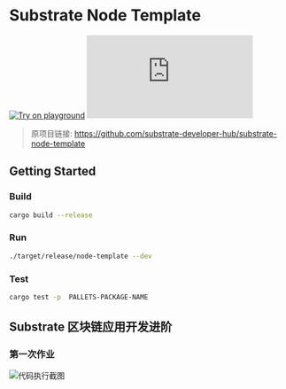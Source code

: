 # Substrate Node Template

[![Try on playground](https://img.shields.io/badge/Playground-Node_Template-brightgreen?logo=Parity%20Substrate)](https://docs.substrate.io/playground/) [![Matrix](https://img.shields.io/matrix/substrate-technical:matrix.org)](https://matrix.to/#/#substrate-technical:matrix.org)

> 原项目链接: https://github.com/substrate-developer-hub/substrate-node-template

## Getting Started

### Build

```bash
cargo build --release
```

### Run

```bash
./target/release/node-template --dev
```

### Test

```bash
cargo test -p  PALLETS-PACKAGE-NAME
```

## Substrate 区块链应用开发进阶

### 第一次作业

![代码执行截图](https://p.qlogo.cn/qqmail_head/C6nnRGnPbvwlVslNHxDtemvOjTjEDAZ1kU7KNglZeRibZgJNQnGzfofwQmCIllxjZhUk6ibxA2ianA/0)
